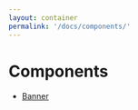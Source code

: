 ```yaml
---
layout: container
permalink: '/docs/components/'
---
```


<h1>Components</h1>
<ul>
  <li>
    <a href="{{ site.url }}{{ site.baseurl }}/docs/components/banner/">Banner</a>
  </li>
</ul>
